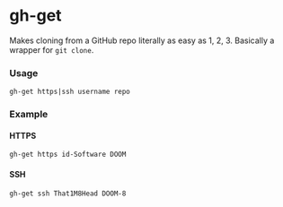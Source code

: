 # gh-get
Makes cloning from a GitHub repo literally as easy as 1, 2, 3.
Basically a wrapper for `git clone`.

### Usage
```
gh-get https|ssh username repo
```

### Example
#### HTTPS
```
gh-get https id-Software DOOM
```
#### SSH
```
gh-get ssh That1M8Head DOOM-8
```
